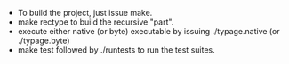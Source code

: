 - To build the project, just issue make.
- make rectype to build the recursive "part".
- execute either native (or byte) executable by issuing ./typage.native
(or ./typage.byte)
- make test followed by ./runtests to run the test suites.
